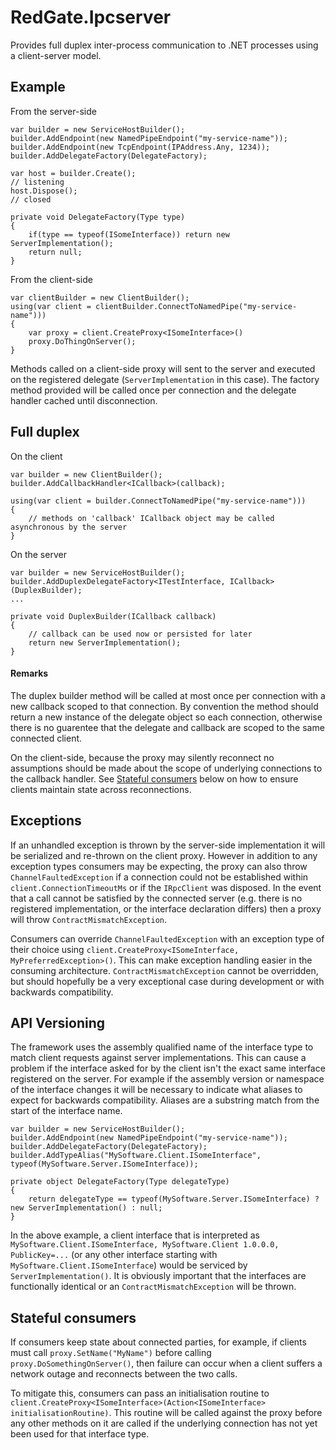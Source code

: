 # RedGate.Ipcserver 

Provides full duplex inter-process communication to .NET processes using a client-server model.

## Example

From the server-side

    var builder = new ServiceHostBuilder();
    builder.AddEndpoint(new NamedPipeEndpoint("my-service-name"));
    builder.AddEndpoint(new TcpEndpoint(IPAddress.Any, 1234));
    builder.AddDelegateFactory(DelegateFactory);

    var host = builder.Create();
    // listening
    host.Dispose();
    // closed

    private void DelegateFactory(Type type)
    {
        if(type == typeof(ISomeInterface)) return new ServerImplementation();
        return null;
    }

From the client-side

    var clientBuilder = new ClientBuilder();
    using(var client = clientBuilder.ConnectToNamedPipe("my-service-name")))
    {
        var proxy = client.CreateProxy<ISomeInterface>()
        proxy.DoThingOnServer();
    }

Methods called on a client-side proxy will sent to the server and executed on the registered delegate (`ServerImplementation` in this case).
The factory method provided will be called once per connection and the delegate handler cached until disconnection.

## Full duplex

On the client

    var builder = new ClientBuilder();
    builder.AddCallbackHandler<ICallback>(callback);

    using(var client = builder.ConnectToNamedPipe("my-service-name")))
    {
        // methods on 'callback' ICallback object may be called asynchronous by the server
    }

On the server

    var builder = new ServiceHostBuilder();
    builder.AddDuplexDelegateFactory<ITestInterface, ICallback>(DuplexBuilder);
    ...
    
    private void DuplexBuilder(ICallback callback)
    {
        // callback can be used now or persisted for later
        return new ServerImplementation();
    }

#### Remarks

The duplex builder method will be called at most once per connection with a new callback scoped to that connection. By convention the method should return a new instance of the delegate object so each connection, otherwise there is no guarentee that the delegate and callback are scoped to the same connected client.

On the client-side, because the proxy may silently reconnect no assumptions should be made about the scope of underlying connections to the callback handler. See [Stateful consumers](#stateful-consumers) below on how to ensure clients maintain state across reconnections.

## Exceptions

If an unhandled exception is thrown by the server-side implementation it will be serialized and re-thrown on the client proxy. However in addition to any
exception types consumers may be expecting, the proxy can also throw `ChannelFaultedException` if a connection could not be established
within `client.ConnectionTimeoutMs` or if the `IRpcClient` was disposed.
In the event that a call cannot be satisfied by the connected server (e.g. there is no registered implementation, or the interface declaration differs)
then a proxy will throw `ContractMismatchException`.

Consumers can override `ChannelFaultedException` with an exception type of their choice using
`client.CreateProxy<ISomeInterface, MyPreferredException>()`. This can make exception handling easier
in the consuming architecture. `ContractMismatchException` cannot be overridden, but should hopefully be
a very exceptional case during development or with backwards compatibility.

## API Versioning

The framework uses the assembly qualified name of the interface type to match client requests against server implementations.
This can cause a problem if the interface asked for by the client isn't the exact same interface registered on the server.
For example if the assembly version or namespace of the interface changes it will be necessary to indicate what aliases to
expect for backwards compatibility. Aliases are a substring match from the start of the interface name.

    var builder = new ServiceHostBuilder();
    builder.AddEndpoint(new NamedPipeEndpoint("my-service-name"));
    builder.AddDelegateFactory(DelegateFactory);
    builder.AddTypeAlias("MySoftware.Client.ISomeInterface", typeof(MySoftware.Server.ISomeInterface));

    private object DelegateFactory(Type delegateType)
    {
        return delegateType == typeof(MySoftware.Server.ISomeInterface) ? new ServerImplementation() : null;
    }

In the above example, a client interface that is interpreted as `MySoftware.Client.ISomeInterface, MySoftware.Client 1.0.0.0, PublicKey=...`
(or any other interface starting with `MySoftware.Client.ISomeInterface`) would be serviced by `ServerImplementation()`.
It is obviously important that the interfaces are functionally identical or an `ContractMismatchException` will be thrown.

## Stateful consumers

If consumers keep state about connected parties, for example, if clients must call `proxy.SetName("MyName")` before calling `proxy.DoSomethingOnServer()`, then failure can occur when a client suffers a network outage and reconnects between the two calls.

To mitigate this, consumers can pass an initialisation routine to `client.CreateProxy<ISomeInterface>(Action<ISomeInterface> initialisationRoutine)`. This routine will be called against the proxy before any other methods on it are called if the underlying connection has not yet been used for that interface type.